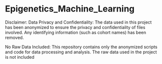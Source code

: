 # Epigenetics_Machine_Learning


Disclaimer:
Data Privacy and Confidentiality:
The data used in this project has been anonymized to ensure the privacy and confidentiality of files involved. 
Any identifying information (such as cohort names) has been removed.

No Raw Data Included:
This repository contains only the anonymized scripts and code for data processing and analysis.
The raw data used in the project is not included
